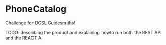 # PhoneCatalog
Challenge for DCSL Guidesmiths!

TODO: describing the product and explaining howto run both the REST API and the REACT A
